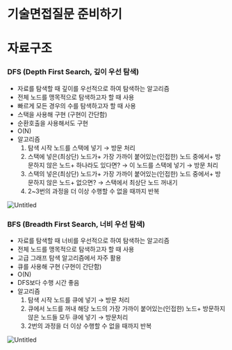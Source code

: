 # 기술면접질문 준비하기

# 자료구조

### DFS (Depth First Search, 깊이 우선 탐색)

- 자료를 탐색할 때 깊이를 우선적으로 하여 탐색하는 알고리즘
- 전체 노드를 맹목적으로 탐색하고자 할 때 사용
- 빠르게 모든 경우의 수를 탐색하고자 할 때 사용
- 스택을 사용해 구현 (구현이 간단함)
- 순환호출을 사용해서도 구현
- O(N)
- 알고리즘
    1. 탐색 시작 노드를 스택에 넣기 → 방문 처리
    2. 스택에 넣은(최상단) 노드가+
    가장 가까이 붙어있는(인접한) 노드 중에서+
    방문하지 않은 노드+
    하나라도 있다면? → 이 노드를 스택에 넣기 → 방문 처리
    3. 스택의 넣은(최상단) 노드가+
    가장 가까이 붙어있는(인접한) 노드 중에서+
    방문하지 않은 노드+
    없으면? → 스택에서 최상단 노드 꺼내기
    4. 2~3번의 과정을 더 이상 수행할 수 없을 때까지 반복

![Untitled](%E1%84%80%E1%85%B5%E1%84%89%E1%85%AE%E1%86%AF%E1%84%86%E1%85%A7%E1%86%AB%E1%84%8C%E1%85%A5%E1%86%B8%E1%84%8C%E1%85%B5%E1%86%AF%E1%84%86%E1%85%AE%E1%86%AB%20%E1%84%8C%E1%85%AE%E1%86%AB%E1%84%87%E1%85%B5%E1%84%92%E1%85%A1%E1%84%80%E1%85%B5%205df99ad6119d48fc821047974d6639fb/Untitled.png)

### BFS (Breadth First Search, 너비 우선 탐색)

- 자료를 탐색할 때 너비를 우선적으로 하여 탐색하는 알고리즘
- 전체 노드를 맹목적으로 탐색하고자 할 때 사용
- 고급 그래프 탐색 알고리즘에서 자주 활용
- 큐를 사용해 구현 (구현이 간단함)
- O(N)
- DFS보다 수행 시간 좋음
- 알고리즘
    1. 탐색 시작 노드를 큐에 넣기 → 방문 처리
    2. 큐에서 노드를 꺼내 해당 노드의 
    가장 가까이 붙어있는(인접한) 노드+
    방문하지 않은 노드들 모두 큐에 넣기 → 방문처리
    3. 2번의 과정을 더 이상 수행할 수 없을 때까지 반복

![Untitled](%E1%84%80%E1%85%B5%E1%84%89%E1%85%AE%E1%86%AF%E1%84%86%E1%85%A7%E1%86%AB%E1%84%8C%E1%85%A5%E1%86%B8%E1%84%8C%E1%85%B5%E1%86%AF%E1%84%86%E1%85%AE%E1%86%AB%20%E1%84%8C%E1%85%AE%E1%86%AB%E1%84%87%E1%85%B5%E1%84%92%E1%85%A1%E1%84%80%E1%85%B5%205df99ad6119d48fc821047974d6639fb/Untitled%201.png)